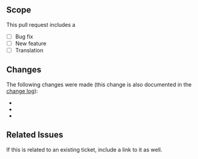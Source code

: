 ## Scope
This pull request includes a

- [ ] Bug fix
- [ ] New feature
- [ ] Translation

## Changes
The following changes were made (this change is also documented in the [change log](https://github.com/kartik-v/yii2-bootstrap5-dropdown/blob/master/CHANGE.md)):

-
-
-

## Related Issues
If this is related to an existing ticket, include a link to it as well.